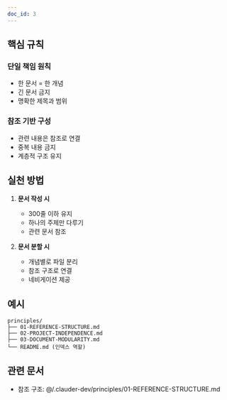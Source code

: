 ```yaml
---
doc_id: 3
---
```


## 핵심 규칙

### 단일 책임 원칙
- 한 문서 = 한 개념
- 긴 문서 금지
- 명확한 제목과 범위

### 참조 기반 구성
- 관련 내용은 참조로 연결
- 중복 내용 금지
- 계층적 구조 유지

## 실천 방법

1. **문서 작성 시**
   - 300줄 이하 유지
   - 하나의 주제만 다루기
   - 관련 문서 참조

2. **문서 분할 시**
   - 개념별로 파일 분리
   - 참조 구조로 연결
   - 네비게이션 제공

## 예시
```
principles/
├── 01-REFERENCE-STRUCTURE.md
├── 02-PROJECT-INDEPENDENCE.md
├── 03-DOCUMENT-MODULARITY.md
└── README.md (인덱스 역할)
```

## 관련 문서
- 참조 구조: @/.clauder-dev/principles/01-REFERENCE-STRUCTURE.md
